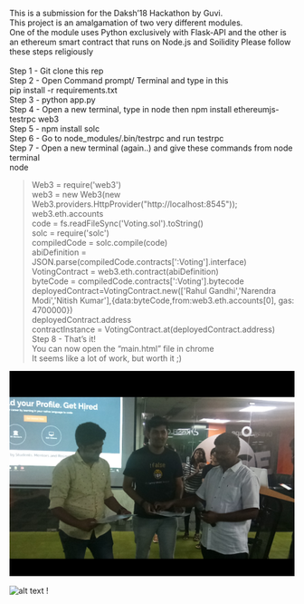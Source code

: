 This is a submission for the Daksh’18 Hackathon by Guvi. <br>
This project is an amalgamation of two very different modules.<br>
One of the module uses Python exclusively with Flask-API and the other is an ethereum smart contract that runs on Node.js and Soilidity
Please follow these steps religiously<br><br>
Step 1 - Git clone this rep<br>
Step 2 - Open Command prompt/ Terminal and type in this<br>
		pip install -r requirements.txt<br>
Step 3 - python app.py<br>
Step 4 - Open a new terminal, type in node then npm install ethereumjs-testrpc web3<br>
Step 5 - npm install solc<br>
Step 6 - Go to node_modules/.bin/testrpc and run testrpc<br>
Step 7 - Open a new terminal (again..) and give these commands from node terminal<br>
node<br>
> Web3 = require('web3')<br>
> web3 = new Web3(new Web3.providers.HttpProvider("http://localhost:8545"));<br>
> web3.eth.accounts<br>
> code = fs.readFileSync('Voting.sol').toString()<br>
> solc = require('solc')<br>
> compiledCode = solc.compile(code)<br>
> abiDefinition = JSON.parse(compiledCode.contracts[':Voting'].interface)<br>
> VotingContract = web3.eth.contract(abiDefinition)<br>
> byteCode = compiledCode.contracts[':Voting'].bytecode<br>
>deployedContract=VotingContract.new(['Rahul Gandhi','Narendra Modi','Nitish Kumar'],{data:byteCode,from:web3.eth.accounts[0], gas: 4700000})<br>
> deployedContract.address<br>
> contractInstance = VotingContract.at(deployedContract.address)<br>
Step 8 - That’s it! <br>
You can now open the “main.html” file in chrome<br>
It seems like a lot of work, but worth it ;)<br>

![alt text](https://raw.githubusercontent.com/Ayushverma8/Decentralized-Voting-Machine/master/Screenshot_20180128-232224%20(1).png)

![alt text](https://github.com/warmachine0609/Decentralized-Voting-Machine/blob/master/Screenshot.png)
!


